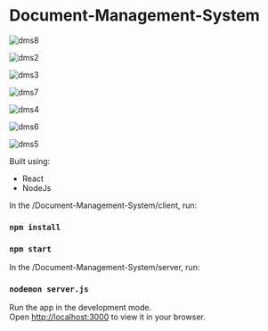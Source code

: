 # Document-Management-System

![dms8](https://github.com/mohd-ravish/DMS/assets/102902397/72dd84fb-1c1c-4b1e-959e-d770ca6d1297)

![dms2](https://github.com/mohd-ravish/DMS/assets/102902397/442c5393-8b55-4c44-8bfb-dbaf87692b07)

![dms3](https://github.com/mohd-ravish/DMS/assets/102902397/bd1810bd-5c7b-4d09-a165-cda60ae90993)

![dms7](https://github.com/mohd-ravish/DMS/assets/102902397/232d3a06-0a32-4e64-8438-4f4444853c88)

![dms4](https://github.com/mohd-ravish/DMS/assets/102902397/cefad357-9ced-467d-8c99-b4b5263c727b)

![dms6](https://github.com/mohd-ravish/DMS/assets/102902397/4c98404d-41c2-40e3-94f8-2dd85dc3fd51)

![dms5](https://github.com/mohd-ravish/DMS/assets/102902397/74704d52-a924-4e25-8645-efa1de8264c3)

Built using:
- React
- NodeJs
  
In the /Document-Management-System/client, run:
### `npm install`
### `npm start`

In the /Document-Management-System/server, run:
### `nodemon server.js`

Run the app in the development mode.\
Open [http://localhost:3000](http://localhost:3000) to view it in your browser.

